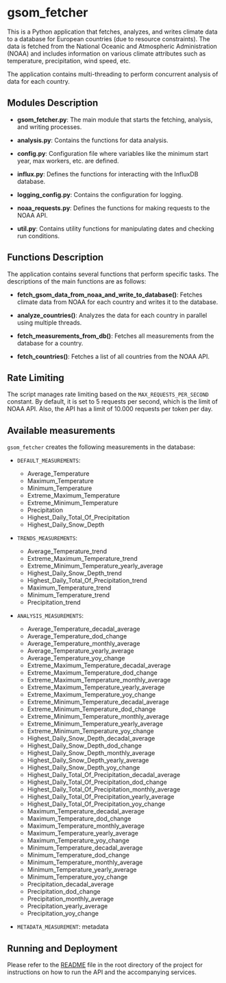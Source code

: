 # gsom_fetcher

This is a Python application that fetches, analyzes, and writes climate data to a database for European countries (due
to resource constraints). The data is fetched from the National Oceanic and Atmospheric Administration (NOAA) and
includes information on various climate attributes such as temperature, precipitation, wind speed, etc.

The application contains multi-threading to perform concurrent analysis of data for each country.

## Modules Description

- **gsom_fetcher.py**: The main module that starts the fetching, analysis, and writing processes.

- **analysis.py**: Contains the functions for data analysis.

- **config.py**: Configuration file where variables like the minimum start year, max workers, etc. are defined.

- **influx.py**: Defines the functions for interacting with the InfluxDB database.

- **logging_config.py**: Contains the configuration for logging.

- **noaa_requests.py**: Defines the functions for making requests to the NOAA API.

- **util.py**: Contains utility functions for manipulating dates and checking run conditions.

## Functions Description

The application contains several functions that perform specific tasks. The descriptions of the main functions are as
follows:

- **fetch_gsom_data_from_noaa_and_write_to_database()**: Fetches climate data from NOAA for each country and writes it
  to the database.

- **analyze_countries()**: Analyzes the data for each country in parallel using multiple threads.

- **fetch_measurements_from_db()**: Fetches all measurements from the database for a country.

- **fetch_countries()**: Fetches a list of all countries from the NOAA API.


## Rate Limiting

The script manages rate limiting based on the `MAX_REQUESTS_PER_SECOND` constant. By default, it is set to 5 requests
per second, which is the limit of NOAA API. Also, the API has a limit of 10.000 requests per token per day.

## Available measurements

`gsom_fetcher` creates the following measurements in the database:

- `DEFAULT_MEASUREMENTS`:
    - Average_Temperature
    - Maximum_Temperature
    - Minimum_Temperature
    - Extreme_Maximum_Temperature
    - Extreme_Minimum_Temperature
    - Precipitation
    - Highest_Daily_Total_Of_Precipitation
    - Highest_Daily_Snow_Depth

- `TRENDS_MEASUREMENTS`:
    - Average_Temperature_trend
    - Extreme_Maximum_Temperature_trend
    - Extreme_Minimum_Temperature_yearly_average
    - Highest_Daily_Snow_Depth_trend
    - Highest_Daily_Total_Of_Precipitation_trend
    - Maximum_Temperature_trend
    - Minimum_Temperature_trend
    - Precipitation_trend

- `ANALYSIS_MEASUREMENTS`:
    - Average_Temperature_decadal_average
    - Average_Temperature_dod_change
    - Average_Temperature_monthly_average
    - Average_Temperature_yearly_average
    - Average_Temperature_yoy_change
    - Extreme_Maximum_Temperature_decadal_average
    - Extreme_Maximum_Temperature_dod_change
    - Extreme_Maximum_Temperature_monthly_average
    - Extreme_Maximum_Temperature_yearly_average
    - Extreme_Maximum_Temperature_yoy_change
    - Extreme_Minimum_Temperature_decadal_average
    - Extreme_Minimum_Temperature_dod_change
    - Extreme_Minimum_Temperature_monthly_average
    - Extreme_Minimum_Temperature_yearly_average
    - Extreme_Minimum_Temperature_yoy_change
    - Highest_Daily_Snow_Depth_decadal_average
    - Highest_Daily_Snow_Depth_dod_change
    - Highest_Daily_Snow_Depth_monthly_average
    - Highest_Daily_Snow_Depth_yearly_average
    - Highest_Daily_Snow_Depth_yoy_change
    - Highest_Daily_Total_Of_Precipitation_decadal_average
    - Highest_Daily_Total_Of_Precipitation_dod_change
    - Highest_Daily_Total_Of_Precipitation_monthly_average
    - Highest_Daily_Total_Of_Precipitation_yearly_average
    - Highest_Daily_Total_Of_Precipitation_yoy_change
    - Maximum_Temperature_decadal_average
    - Maximum_Temperature_dod_change
    - Maximum_Temperature_monthly_average
    - Maximum_Temperature_yearly_average
    - Maximum_Temperature_yoy_change
    - Minimum_Temperature_decadal_average
    - Minimum_Temperature_dod_change
    - Minimum_Temperature_monthly_average
    - Minimum_Temperature_yearly_average
    - Minimum_Temperature_yoy_change
    - Precipitation_decadal_average
    - Precipitation_dod_change
    - Precipitation_monthly_average
    - Precipitation_yearly_average
    - Precipitation_yoy_change

- `METADATA_MEASUREMENT`: metadata

## Running and Deployment

Please refer to the [README](../README.MD) file in the root directory of the project for instructions on how to run the
API and the accompanying services.
